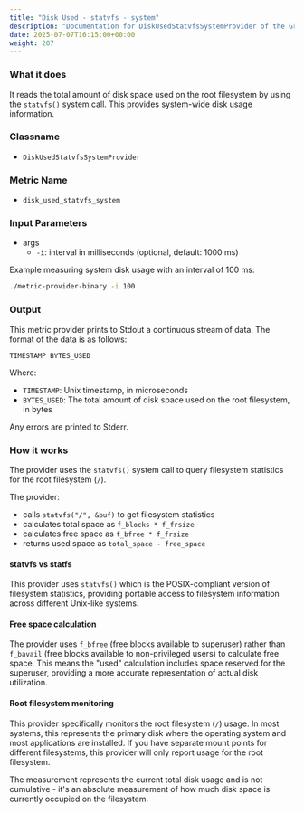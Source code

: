 ```yaml
---
title: "Disk Used - statvfs - system"
description: "Documentation for DiskUsedStatvfsSystemProvider of the Green Metrics Tool"
date: 2025-07-07T16:15:00+00:00
weight: 207
---
```


### What it does

It reads the total amount of disk space used on the root filesystem by using the `statvfs()` system call. This provides system-wide disk usage information.

### Classname

- `DiskUsedStatvfsSystemProvider`

### Metric Name

- `disk_used_statvfs_system`

### Input Parameters

- args
  - `-i`: interval in milliseconds (optional, default: 1000 ms)

Example measuring system disk usage with an interval of 100 ms:

```bash
./metric-provider-binary -i 100
```

### Output

This metric provider prints to Stdout a continuous stream of data. The format of the data is as follows:

`TIMESTAMP BYTES_USED`

Where:

- `TIMESTAMP`: Unix timestamp, in microseconds
- `BYTES_USED`: The total amount of disk space used on the root filesystem, in bytes

Any errors are printed to Stderr.

### How it works

The provider uses the `statvfs()` system call to query filesystem statistics for the root filesystem (`/`).

The provider:

- calls `statvfs("/", &buf)` to get filesystem statistics
- calculates total space as `f_blocks * f_frsize`
- calculates free space as `f_bfree * f_frsize`
- returns used space as `total_space - free_space`

#### statvfs vs statfs

This provider uses `statvfs()` which is the POSIX-compliant version of filesystem statistics, providing portable access to filesystem information across different Unix-like systems.

#### Free space calculation

The provider uses `f_bfree` (free blocks available to superuser) rather than `f_bavail` (free blocks available to non-privileged users) to calculate free space. This means the "used" calculation includes space reserved for the superuser, providing a more accurate representation of actual disk utilization.

#### Root filesystem monitoring

This provider specifically monitors the root filesystem (`/`) usage. In most systems, this represents the primary disk where the operating system and most applications are installed. If you have separate mount points for different filesystems, this provider will only report usage for the root filesystem.

The measurement represents the current total disk usage and is not cumulative - it's an absolute measurement of how much disk space is currently occupied on the filesystem.
